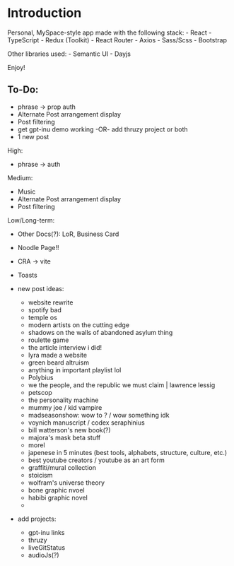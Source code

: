 # Introduction
Personal, MySpace-style app made with the following stack:
    - React
    - TypeScript
    - Redux (Toolkit)
    - React Router
    - Axios
    - Sass/Scss
    - Bootstrap

Other libraries used:
    - Semantic UI
    - Dayjs

Enjoy!

## To-Do:
- phrase -> prop auth
- Alternate Post arrangement display
- Post filtering
- get gpt-inu demo working -OR- add thruzy project or both
- 1 new post

High:
- phrase -> auth

Medium:
- Music
- Alternate Post arrangement display
- Post filtering

Low/Long-term:
- Other Docs(?): LoR, Business Card
- Noodle Page!!
- CRA -> vite
- Toasts

- new post ideas:
    - website rewrite
    - spotify bad
    - temple os
    - modern artists on the cutting edge
    - shadows on the walls of abandoned asylum thing
    - roulette game
    - the article interview i did!
    - lyra made a website
    - green beard altruism
    - anything in important playlist lol
    - Polybius
    - we the people, and the republic we must claim | lawrence lessig
    - petscop
    - the personality machine
    - mummy joe / kid vampire
    - madseasonshow: wow to ? / wow something idk
    - voynich manuscript / codex seraphinius
    - bill watterson's new book(?)
    - majora's mask beta stuff
    - morel
    - japenese in 5 minutes (best tools, alphabets, structure, culture, etc.)
    - best youtube creators / youtube as an art form
    - graffiti/mural collection
    - stoicism
    - wolfram's universe theory
    - bone graphic nvoel
    - habibi graphic novel
    - 

- add projects:
    - gpt-inu links
    - thruzy
    - liveGitStatus
    - audioJs(?)

